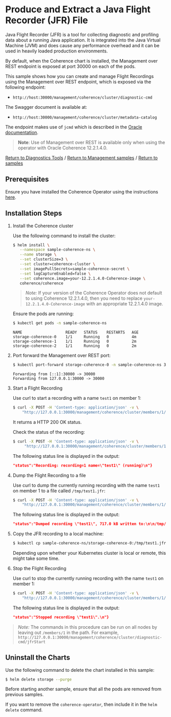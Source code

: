 # Produce and Extract a Java Flight Recorder (JFR) File

Java Flight Recorder (JFR) is a tool for collecting diagnostic and profiling data about a running Java application. It is integrated into the Java Virtual Machine (JVM) 
and does cause any performance overhead and it can be used in heavily loaded production environments.

By default, when the Coherence chart is installed, the Management over REST endpoint is exposed at port 30000 on each of the pods.

This sample shows how you can create and manage Flight Recordings using the Management over REST endpoint, which is exposed via the following endpoint:

* `http://host:30000/management/coherence/cluster/diagnostic-cmd`

The Swagger document is available at:  

* `http://host:30000/management/coherence/cluster/metadata-catalog`

The endpoint makes use of `jcmd` which is described in the [Oracle documentation](https://docs.oracle.com/javacomponents/jmc-5-4/jfr-runtime-guide/comline.htm).

> **Note**: Use of Management over REST is available only when using the operator with Oracle Coherence 12.2.1.4.0.

[Return to Diagnostics Tools](../) / [Return to Management samples](../../) / [Return to samples](../../../README.md#list-of-samples)

## Prerequisites

Ensure you have installed the Coherence Operator using the instructions [here](../../../README.md#install-the-coherence-operator).

## Installation Steps

1. Install the Coherence cluster

   Use the following command to install the cluster:

   ```bash
   $ helm install \
      --namespace sample-coherence-ns \
      --name storage \
      --set clusterSize=3 \
      --set cluster=coherence-cluster \
      --set imagePullSecrets=sample-coherence-secret \
      --set logCaptureEnabled=false \
      --set coherence.image=your-12.2.1.4.0-Coherence-image \
      coherence/coherence
   ```
   
   > *Note:* If your version of the Coherence Operator does not default to using Coherence 12.2.1.4.0, then you need to replace `your-12.2.1.4.0-Coherence-image` with an appropriate 12.2.1.4.0 image.
   
   Ensure the pods are running:
   
   ```bash
   $ kubectl get pods -n sample-coherence-ns
   ```
   ```console
   NAME                   READY   STATUS    RESTARTS   AGE
   storage-coherence-0    1/1     Running   0          4m
   storage-coherence-1    1/1     Running   0          2m   
   storage-coherence-2    1/1     Running   0          2m
   ```
   
1. Port forward the Management over REST port:

   ```bash
   $ kubectl port-forward storage-coherence-0 -n sample-coherence-ns 30000:30000
   ```
   ```console
   Forwarding from [::1]:30000 -> 30000
   Forwarding from 127.0.0.1:30000 -> 30000
   ```   
   
1. Start a Flight Recording

   Use curl to start a recording with a name `test1` on member 1:
   
   ```bash
   $ curl -X POST -H 'Content-type: application/json' -v \
       "http://127.0.0.1:30000/management/coherence/cluster/members/1/diagnostic-cmd/jfrStart?options=name%3Dtest1"
   ```
   
   It returns a HTTP 200 OK status.
   
   Check the status of the recording:
   
   ```bash
   $ curl -X POST -H 'Content-type: application/json' -v \
        "http://127.0.0.1:30000/management/coherence/cluster/members/1/diagnostic-cmd/jfrCheck?options=name%3Dtest1"
   ```
   
   The following status line is displayed in the output:
   
   ```json
   "status":"Recording: recording=1 name=\"test1\" (running)\n"}
   ```
   
1. Dump the Flight Recording to a file
       
   Use curl to dump the currently running recording with the name `test1` on member 1 to a file called `/tmp/test1.jfr`:
   
   ```bash
   $ curl -X POST -H 'Content-type: application/json' -v \
       "http://127.0.0.1:30000/management/coherence/cluster/members/1/diagnostic-cmd/jfrDump?options=name%3Dtest1,filename%3D/tmp/test1.jfr"
   ```
   
   The following status line is displayed in the output:
   
   ```json
   "status":"Dumped recording \"test1\", 717.0 kB written to:\n\n/tmp/test1.jfr\n"}
   ```
   
1. Copy the JFR recording to a local machine:

   ```bash
   $ kubectl cp sample-coherence-ns/storage-coherence-0:/tmp/test1.jfr test1.jfr
   ```  
   
   Depending upon whether your Kubernetes cluster is local or remote, this might take some time.
  
1. Stop the Flight Recording

   Use curl to stop the currently running recording with the name `test1` on member 1:
   
   ```bash
   $ curl -X POST -H 'Content-type: application/json' -v \
       "http://127.0.0.1:30000/management/coherence/cluster/members/1/diagnostic-cmd/jfrStop?options=name%3Dtest1"
   ```
   
   The following status line is displayed in the output:
   
   ```json
   "status":"Stopped recording \"test1\".\n"}
   ```

> *Note:* The commands in this procedure can be run on all nodes by leaving out `/members/1` in the path. For example,
> `http://127.0.0.1:30000/management/coherence/cluster/diagnostic-cmd/jfrStart`

## Uninstall the Charts

Use the following command to delete the chart installed in this sample:

```bash
$ helm delete storage --purge
```

Before starting another sample, ensure that all the pods are removed from previous samples.

If you want to remove the `coherence-operator`, then include it in the `helm delete` command.

